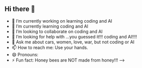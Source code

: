 ## Hi there 👋


- 🔭 I’m currently working on learning coding and AI
- 🌱 I’m currently learning coding and AI
- 👯 I’m looking to collaborate on coding and AI
- 🤔 I’m looking for help with ...you guessed it!!! coding and AI!!!!
- 💬 Ask me about cars, women, love, war, but not coding or AI
- 📫 How to reach me: Use your hands.
- 😄 Pronouns: 
- ⚡ Fun fact: Honey bees are NOT made from honey!!!
-->
